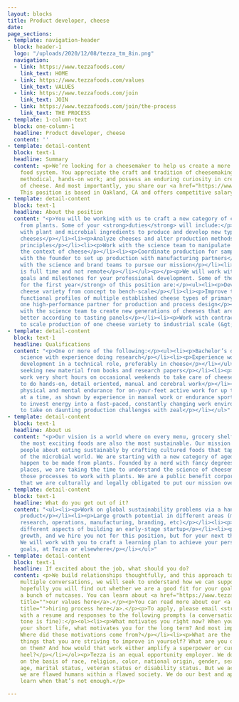 ```yaml
---
layout: blocks
title: Product developer, cheese
date: 
page_sections:
- template: navigation-header
  block: header-1
  logo: "/uploads/2020/12/08/tezza_tm_8in.png"
  navigation:
  - link: https://www.tezzafoods.com/
    link_text: HOME
  - link: https://www.tezzafoods.com/values
    link_text: VALUES
  - link: https://www.tezzafoods.com/join
    link_text: JOIN
  - link: https://www.tezzafoods.com/join/the-process
    link_text: THE PROCESS
- template: 1-column-text
  block: one-column-1
  headline: Product developer, cheese
  content: ''
- template: detail-content
  block: text-1
  headline: Summary
  content: <p>We’re looking for a cheesemaker to help us create a more sustainable
    food system. You appreciate the craft and tradition of cheesemaking; love fast-paced,
    methodical, hands-on work; and possess an enduring curiosity in creating new kinds
    of cheese. And most importantly, you share our <a href="https://www.tezzafoods.com/values">values</a>.
    This position is based in Oakland, CA and offers competitive salary and equity.</p>
- template: detail-content
  block: text-1
  headline: About the position
  content: "<p>You will be working with us to craft a new category of cheese made
    from plants. Some of your <strong>duties</strong> will include:</p><ul><li><p>Work
    with plant and microbial ingredients to produce and develop new types of aged
    cheeses</p></li><li><p>Analyze cheeses and alter production methods based on scientific
    principles</p></li><li><p>Work with the science team to manipulate microbes in
    the context of cheese</p></li><li><p>Coordinate production for sampling</p></li><li><p>Work
    with the founder to set up production with manufacturing partners</p></li><li><p>Work
    with the science and brand teams to pursue our mission</p></li><li><p>This position
    is full time and not remote</p></li></ul><p></p><p>We will work with you to set
    goals and milestones for your professional development. Some of the concrete <strong>goals
    for the first year</strong> of this position are:</p><ul><li><p>Develop one novel
    cheese variety from concept to bench-scale</p></li><li><p>Improve the taste and
    functional profiles of multiple established cheese types of primary importance</p></li><li><p>Hire
    one high-performance partner for production and process design</p></li><li><p>Work
    with the science team to create new generations of cheeses that are significantly
    better according to tasting panels</p></li><li><p>Work with contract manufacturers
    to scale production of one cheese variety to industrial scale (&gt;10,000lbs)</p></li></ul>"
- template: detail-content
  block: text-1
  headline: Qualifications
  content: "<p>One or more of the following:</p><ul><li><p>Bachelor’s degree in a
    science with experience doing research</p></li><li><p>Experience working in food
    development in a technical role, preferably in cheese</p></li></ul><p>Also:</p><ul><li><p>Comfort
    seeking new material from books and research papers</p></li><li><p>Willing to
    work very short hours on occasional weekends to take care of cheeses</p></li><li><p>Excited
    to do hands-on, detail oriented, manual and cerebral work</p></li><li><p>Significant
    physical and mental endurance for on-your-feet active work for up to 10 hours
    at a time, as shown by experience in manual work or endurance sports</p></li><li><p>Looking
    to invest energy into a fast-paced, constantly changing work environment</p></li><li><p>Desire
    to take on daunting production challenges with zeal</p></li></ul>"
- template: detail-content
  block: text-1
  headline: About us
  content: "<p>Our vision is a world where on every menu, grocery shelf, and table,
    the most exciting foods are also the most sustainable. Our mission is to excite
    people about eating sustainably by crafting cultured foods that tap into the diversity
    of the microbial world. We are starting with a new category of aged, hard cheeses—that
    happen to be made from plants. Founded by a nerd with fancy degrees from fancy
    places, we are taking the time to understand the science of cheesemaking and manipulating
    those processes to work with plants. We are a public benefit corporation, meaning
    that we are culturally and legally obligated to put our mission over money.</p>"
- template: detail-content
  block: text-1
  headline: What do you get out of it?
  content: "<ul><li><p>Work on global sustainability problems via a hands-on, tasty
    product</p></li><li><p>Large growth potential in different areas (management,
    research, operations, manufacturing, branding, etc)</p></li><li><p>Learn about
    different aspects of building an early-stage startup</p></li><li><p>We focus on
    growth, and we hire you not for this position, but for your next three positions.
    We will work with you to craft a learning plan to achieve your personal and career
    goals, at Tezza or elsewhere</p></li></ul>"
- template: detail-content
  block: text-1
  headline: If excited about the job, what should you do?
  content: <p>We build relationships thoughtfully, and this approach takes time. Over
    multiple conversations, we will seek to understand how we can support you, and
    hopefully you will find out whether we are a good fit for your goals or simply
    a bunch of nutcases. You can learn about <a href="https://www.tezzafoods.com/values"
    title="">our values here</a>.</p><p>You can read more about our <a href="https://www.tezzafoods.com/join/the-process"
    title="">hiring process here</a>.</p><p>To apply, please email <strong>join@tezzafoods.com</strong>
    with a resume and responses to the following prompts (a conversational, unpolished
    tone is fine):</p><ol><li><p>What motivates you right now? When you think about
    your short life, what motivates you for the long term? And most important, why?
    Where did those motivations come from?</p></li><li><p>What are the most important
    things that you are striving to improve in yourself? What are you doing to work
    on them? And how would that work either amplify a superpower or cure an achilles
    heel?</p></li></ol><p>Tezza is an equal opportunity employer. We do not discriminate
    on the basis of race, religion, color, national origin, gender, sexual orientation,
    age, marital status, veteran status or disability status. But we acknowledge that
    we are flawed humans within a flawed society. We do our best and apologize and
    learn when that’s not enough.</p>

---
```

